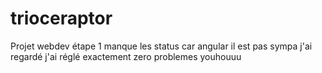 # trioceraptor
Projet webdev
étape 1 manque les status car angular il est pas sympa
j'ai regardé j'ai réglé exactement zero problemes youhouuu
